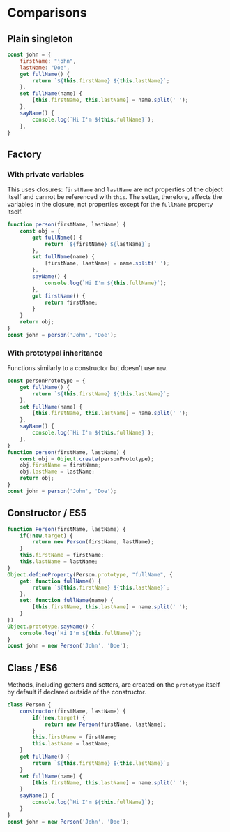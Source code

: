 # Comparisons

## Plain singleton

```javascript
const john = {
    firstName: "john",
    lastName: "Doe",
    get fullName() {
        return `${this.firstName} ${this.lastName}`;
    },
    set fullName(name) {
        [this.firstName, this.lastName] = name.split(' ');
    },
    sayName() {
        console.log(`Hi I'm ${this.fullName}`);
    },
}
```

## Factory

### With private variables

This uses closures: `firstName` and `lastName` are not properties of the object itself and cannot be referenced with `this`. The setter, therefore, affects the variables in the closure, not properties except for the `fullName` property itself.
```javascript
function person(firstName, lastName) {
    const obj = {
        get fullName() {
            return `${firstName} ${lastName}`;
        },
        set fullName(name) {
            [firstName, lastName] = name.split(' ');
        },
        sayName() {
            console.log(`Hi I'm ${this.fullName}`);
        },
        get firstName() {
            return firstName;
        }
    }
    return obj;
}
const john = person('John', 'Doe');
```

### With prototypal inheritance
Functions similarly to a constructor but doesn't use `new`.
```javascript
const personPrototype = {
    get fullName() {
        return `${this.firstName} ${this.lastName}`;
    },
    set fullName(name) {
        [this.firstName, this.lastName] = name.split(' ');
    },
    sayName() {
        console.log(`Hi I'm ${this.fullName}`);
    },
}
function person(firstName, lastName) {
    const obj = Object.create(personPrototype);
    obj.firstName = firstName;
    obj.lastName = lastName;
    return obj;
}
const john = person('John', 'Doe');
```

## Constructor / ES5
```javascript
function Person(firstName, lastName) {
    if(!new.target) {
        return new Person(firstName, lastName);
    }
    this.firstName = firstName;
    this.lastName = lastName;
}
Object.defineProperty(Person.prototype, "fullName", {
    get: function fullName() {
        return `${this.firstName} ${this.lastName}`;
    },
    set: function fullName(name) {
        [this.firstName, this.lastName] = name.split(' ');
    }
})
Object.prototype.sayName() {
    console.log(`Hi I'm ${this.fullName}`);
}
const john = new Person('John', 'Doe');
```


## Class / ES6
Methods, including getters and setters, are created on the `prototype` itself by default if declared outside of the constructor.
```javascript
class Person {
    constructor(firstName, lastName) {
        if(!new.target) {
            return new Person(firstName, lastName);
        }
        this.firstName = firstName;
        this.lastName = lastName;
    }
    get fullName() {
        return `${this.firstName} ${this.lastName}`;
    }
    set fullName(name) {
        [this.firstName, this.lastName] = name.split(' ');
    }
    sayName() {
        console.log(`Hi I'm ${this.fullName}`);
    }
}
const john = new Person('John', 'Doe');
```
